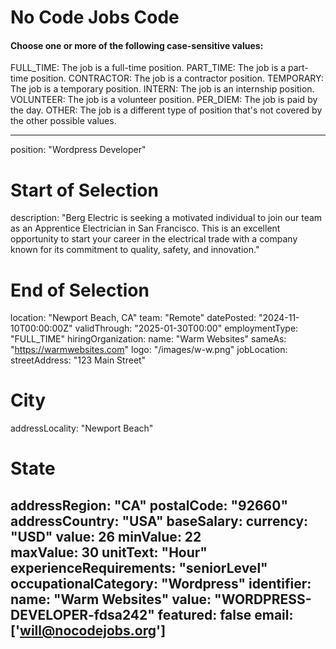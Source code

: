 # No Code Jobs Code


#### Choose one or more of the following case-sensitive values:

FULL_TIME: The job is a full-time position.
PART_TIME: The job is a part-time position.
CONTRACTOR: The job is a contractor position.
TEMPORARY: The job is a temporary position.
INTERN: The job is an internship position.
VOLUNTEER: The job is a volunteer position.
PER_DIEM: The job is paid by the day.
OTHER: The job is a different type of position that's not covered by the other possible values.


---
position: "Wordpress Developer"
# Start of Selection
description: "Berg Electric is seeking a motivated individual to join our team as an Apprentice Electrician in San Francisco. This is an excellent opportunity to start your career in the electrical trade with a company known for its commitment to quality, safety, and innovation."
# End of Selection
location: "Newport Beach, CA"
team: "Remote"
datePosted: "2024-11-10T00:00:00Z"
validThrough: "2025-01-30T00:00"
employmentType: "FULL_TIME"
hiringOrganization: 
  name: "Warm Websites"
  sameAs: "https://warmwebsites.com"
  logo: "/images/w-w.png"
jobLocation:
  streetAddress: "123 Main Street"  
  # City
  addressLocality: "Newport Beach"
  # State   
  addressRegion: "CA"
  postalCode: "92660"
  addressCountry: "USA"
baseSalary:
  currency: "USD"
  value: 26
  minValue: 22     
  maxValue: 30
  unitText: "Hour"
experienceRequirements: "seniorLevel"
occupationalCategory: "Wordpress"
identifier:
  name: "Warm Websites"
  value: "WORDPRESS-DEVELOPER-fdsa242"
featured: false
email: ['will@nocodejobs.org']
---